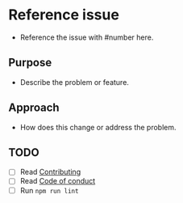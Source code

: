 # Reference issue

-   Reference the issue with #number here.

## Purpose

-   Describe the problem or feature.

## Approach

-   How does this change or address the problem.

## TODO

-   [ ] Read [Contributing](https://github.com/Levminer/authme/blob/main/.github/CONTRIBUTING.md)
-   [ ] Read [Code of conduct](https://github.com/Levminer/authme/blob/main/.github/CODE_OF_CONDUCT.md)
-   [ ] Run `npm run lint`
